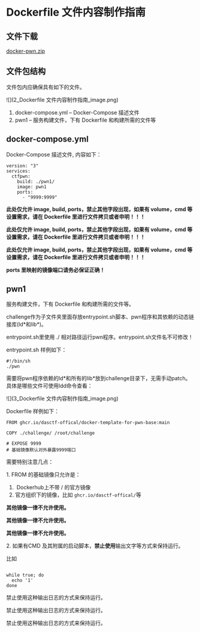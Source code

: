 # Dockerfile 文件内容制作指南
文件下载
----

[docker-pwn.zip](../%E6%96%87%E4%BB%B6%E4%B8%8B%E8%BD%BD/docker-pwn.zip)

文件包结构
-----

文件包内应确保具有如下的文件。

![](2_Dockerfile 文件内容制作指南_image.png)

1.  docker-compose.yml – Docker-Compose 描述文件
2.  pwn1 – 服务构建文件，下有 Dockerfile 和构建所需的文件等

docker-compose.yml
------------------

Docker-Compose 描述文件, 内容如下：

```
version: "3"
services:
  ctfpwn:
    build: ./pwn1/
    image: pwn1
    ports:
      - "9999:9999"
```

**此处仅允许 image, build, ports，禁止其他字段出现，如果有 volume，cmd 等设置需求，请在 Dockerfile 里进行文件拷贝或者申明！！！**

**此处仅允许 image, build, ports，禁止其他字段出现，如果有 volume，cmd 等设置需求，请在 Dockerfile 里进行文件拷贝或者申明！！！**

**此处仅允许 image, build, ports，禁止其他字段出现，如果有 volume，cmd 等设置需求，请在 Dockerfile 里进行文件拷贝或者申明！！！**

**ports 里映射的镜像端口请务必保证正确！**

pwn1
----

服务构建文件，下有 Dockerfile 和构建所需的文件等。

challenge作为子文件夹里面存放entrypoint.sh脚本、pwn程序和其依赖的动态链接库(ld\*和lib\*)。

entrypoint.sh里使用 ./ 相对路径运行pwn程序。entrypoint.sh文件名不可修改！

entrypoint.sh 样例如下：

```
#!/bin/sh
./pwn
```

需要将pwn程序依赖的ld\*和所有的lib\*放到challenge目录下，无需手动patch。具体是哪些文件可使用ldd命令查看：

![](3_Dockerfile 文件内容制作指南_image.png)

Dockerfile 样例如下：

```
FROM ghcr.io/dasctf-offical/docker-template-for-pwn-base:main

COPY ./challenge/ /root/challenge

# EXPOSE 9999
# 基础镜像默认对外暴露9999端口
```

需要特别注意几点：

1\. FROM 的基础镜像只允许是：

1.   Dockerhub上不带 / 的官方镜像
2.  官方组织下的镜像，比如 `ghcr.io/dasctf-offical/`等
    

**其他镜像一律不允许使用。**

**其他镜像一律不允许使用。**

**其他镜像一律不允许使用。**

2\. 如果有CMD 及其附属的启动脚本，**禁止使用**输出文字等方式来保持运行。

比如

```

while true; do
  echo '1'
done
```

禁止使用这种输出日志的方式来保持运行。

禁止使用这种输出日志的方式来保持运行。

禁止使用这种输出日志的方式来保持运行。